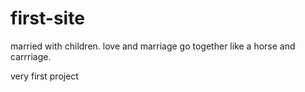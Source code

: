 first-site
==========
married with children. love and marriage go together like a horse and carrriage.

very first project
